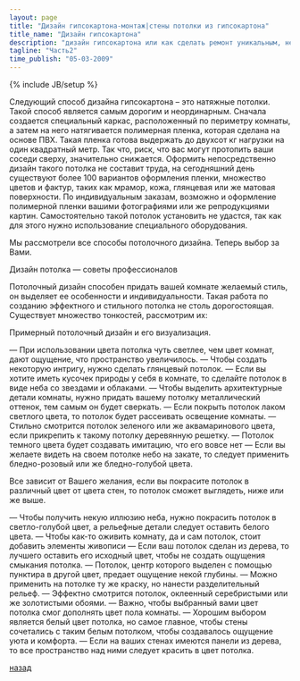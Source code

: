 ```yaml
---
layout: page
title: "Дизайн гипсокартона-монтаж|стены потолки из гипсокартона"
title_name: "Дизайн гипсокартона"
description: "дизайн гипсокартона или как сделать ремонт уникальным, не дорогим и очень красивым"
tagline: "Часть2"
time_publish: "05-03-2009"
---
```

{% include JB/setup %}

Следующий способ дизайна гипсокартона – это натяжные потолки. Такой способ является самым дорогим и неординарным. Сначала создается специальный каркас, расположенный по периметру комнаты, а затем на него натягивается полимерная пленка, которая сделана на основе ПВХ. Такая пленка готова выдержать до двухсот кг нагрузки на один квадратный метр. Так что, риск, что вас могут протопить ваши соседи сверху, значительно снижается. Оформить непосредственно дизайн такого потолка не составит труда, на сегодняшний день существуют более 100 вариантов оформления пленки, множество цветов и фактур, таких как мрамор, кожа, глянцевая или же матовая поверхности. По индивидуальным заказам, возможно и оформление полимерной пленки вашими фотографиями или же репродукциями картин. Самостоятельно такой потолок установить не удастся, так как для этого нужно использование специального оборудования.

Мы рассмотрели все способы потолочного дизайна. Теперь выбор за Вами.

Дизайн потолка — советы профессионалов

Потолочный дизайн способен придать вашей комнате желаемый стиль, он выделяет ее особенности и индивидуальности. Такая работа по созданию эффектного и стильного потолка не столь дорогостоящая. Существует множество тонкостей, рассмотрим их:

Примерный потолочный дизайн и его визуализация.

— При использовании цвета потолка чуть светлее, чем цвет комнат, дают ощущение, что пространство увеличилось.
— Чтобы создать некоторую интригу, нужно сделать глянцевый потолок.
— Если вы хотите иметь кусочек природы у себя в комнате, то сделайте потолок в виде неба со звездами и облаками.
— Чтобы выделить архитектурные детали комнаты, нужно придать вашему потолку металлический оттенок, тем самым он будет сверкать.
— Если покрыть потолок лаком светлого цвета, то потолок будет рассеивать освещение комнаты.
— Стильно смотрится потолок зеленого или же аквамаринового цвета, если прикрепить к такому потолку деревянную решетку.
— Потолок темного цвета будет создавать имитацию, что его вовсе нет
— Если вы желаете видеть на своем потолке небо на закате, то следует применить бледно-розовый или же бледно-голубой цвета.

Все зависит от Вашего желания, если вы покрасите потолок в различный цвет от цвета стен, то потолок сможет выглядеть, ниже или же выше.

— Чтобы получить некую иллюзию неба, нужно покрасить потолок в светло-голубой цвет, а рельефные детали следует оставить белого цвета.
— Чтобы как-то оживить комнату, да и сам потолок, стоит добавить элементы живописи
— Если ваш потолок сделан из дерева, то лучшего оставить его исходный цвет, чтобы не создать ощущения смыкания потолка.
— Потолок, центр которого выделен с помощью пунктира в другой цвет, предает ощущение некой глубины.
— Можно применить на потолке ту же краску, но нанести разделительный рельеф.
— Эффектно смотрится потолок, оклеенный серебристыми или же золотистыми обоями.
— Важно, чтобы выбранный вами цвет потолка смог дополнять цвет пола комнаты.
— Хорошим выбором является белый цвет потолка, но самое главное, чтобы стены сочетались с таким белым потолком, чтобы создавалось ощущение уюта и комфорта.
— Если на ваших стенах имеются панели из дерева, то все пространство над ними следует красить в цвет потолка.

[назад](desing1.html)


